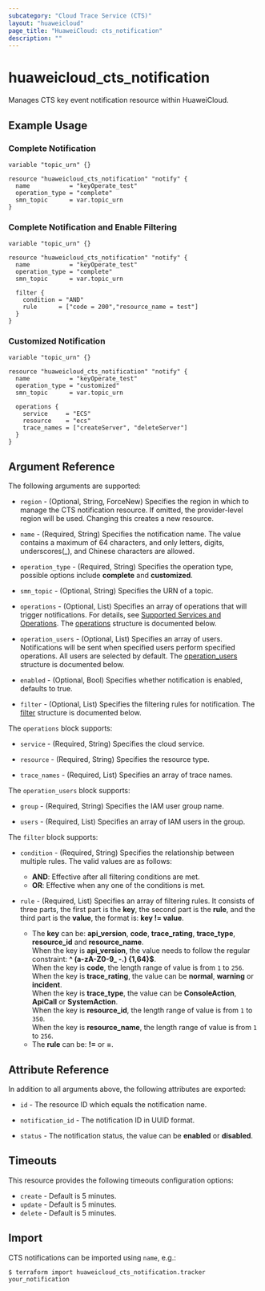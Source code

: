 ```yaml
---
subcategory: "Cloud Trace Service (CTS)"
layout: "huaweicloud"
page_title: "HuaweiCloud: cts_notification"
description: ""
---
```


# huaweicloud_cts_notification

Manages CTS key event notification resource within HuaweiCloud.

## Example Usage

### Complete Notification

```hcl
variable "topic_urn" {}

resource "huaweicloud_cts_notification" "notify" {
  name           = "keyOperate_test"
  operation_type = "complete"
  smn_topic      = var.topic_urn
}
```

### Complete Notification and Enable Filtering

```hcl
variable "topic_urn" {}

resource "huaweicloud_cts_notification" "notify" {
  name           = "keyOperate_test"
  operation_type = "complete"
  smn_topic      = var.topic_urn
  
  filter {
    condition = "AND"
    rule      = ["code = 200","resource_name = test"]
  }
}
```

### Customized Notification

```hcl
variable "topic_urn" {}

resource "huaweicloud_cts_notification" "notify" {
  name           = "keyOperate_test"
  operation_type = "customized"
  smn_topic      = var.topic_urn

  operations {
    service     = "ECS"
    resource    = "ecs"
    trace_names = ["createServer", "deleteServer"]
  }
}
```

## Argument Reference

The following arguments are supported:

* `region` - (Optional, String, ForceNew) Specifies the region in which to manage the CTS notification resource.
  If omitted, the provider-level region will be used. Changing this creates a new resource.

* `name` - (Required, String) Specifies the notification name. The value contains a maximum of 64 characters,
  and only letters, digits, underscores(_), and Chinese characters are allowed.

* `operation_type` - (Required, String) Specifies the operation type, possible options include **complete** and
  **customized**.

* `smn_topic` - (Optional, String) Specifies the URN of a topic.

* `operations` - (Optional, List) Specifies an array of operations that will trigger notifications.
  For details, see [Supported Services and Operations](https://support.huaweicloud.com/intl/en-us/usermanual-cts/cts_03_0022.html).
  The [operations](#CTS_Notification_Operations) structure is documented below.

* `operation_users` - (Optional, List) Specifies an array of users. Notifications will be sent when specified users
  perform specified operations. All users are selected by default.
  The [operation_users](#CTS_Notification_OperationUsers) structure is documented below.

* `enabled` - (Optional, Bool) Specifies whether notification is enabled, defaults to true.

* `filter` - (Optional, List) Specifies the filtering rules for notification.
  The [filter](#CTS_Notification_Filter) structure is documented below.

<a name="CTS_Notification_Operations"></a>
The `operations` block supports:

* `service` - (Required, String) Specifies the cloud service.
  
* `resource` - (Required, String) Specifies the resource type.

* `trace_names` - (Required, List) Specifies an array of trace names.

<a name="CTS_Notification_OperationUsers"></a>
The `operation_users` block supports:

* `group` - (Required, String) Specifies the IAM user group name.

* `users` - (Required, List) Specifies an array of IAM users in the group.

<a name="CTS_Notification_Filter"></a>
The `filter` block supports:

* `condition` - (Required, String) Specifies the relationship between multiple rules. The valid values are as follows:
  + **AND**: Effective after all filtering conditions are met.
  + **OR**: Effective when any one of the conditions is met.

* `rule` - (Required, List) Specifies an array of filtering rules. It consists of three parts,
  the first part is the **key**, the second part is the **rule**, and the third part is the **value**,
  the format is: **key != value**.
  + The **key** can be: **api_version**, **code**, **trace_rating**, **trace_type**, **resource_id** and
  **resource_name**.  
  When the key is **api_version**, the value needs to follow the regular constraint: **^ (a-zA-Z0-9_ -.) {1,64}$**.  
  When the key is **code**, the length range of value is from `1` to `256`.  
  When the key is **trace_rating**, the value can be **normal**, **warning** or **incident**.  
  When the key is **trace_type**, the value can be **ConsoleAction**, **ApiCall** or **SystemAction**.  
  When the key is **resource_id**, the length range of value is from `1` to `350`.  
  When the key is **resource_name**, the length range of value is from `1` to `256`.
  + The **rule** can be: **!=** or **=**.

## Attribute Reference

In addition to all arguments above, the following attributes are exported:

* `id` - The resource ID which equals the notification name.

* `notification_id` - The notification ID in UUID format.

* `status` - The notification status, the value can be **enabled** or **disabled**.

## Timeouts

This resource provides the following timeouts configuration options:

* `create` - Default is 5 minutes.
* `update` - Default is 5 minutes.
* `delete` - Default is 5 minutes.

## Import

CTS notifications can be imported using `name`, e.g.:

```
$ terraform import huaweicloud_cts_notification.tracker your_notification
```
